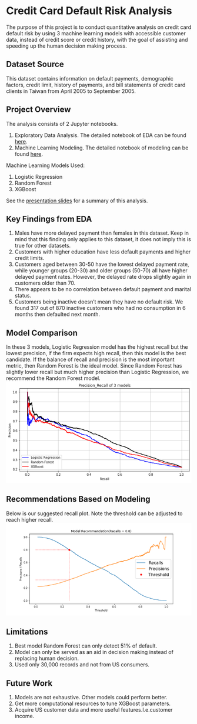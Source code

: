 # Credit Card Default Risk Analysis 
The purpose of this project is to conduct quantitative analysis on credit card default risk by using 3 machine learning models with accessible customer data, instead of credit score or credit history, with the goal of assisting and speeding up the human decision making process.

## Dataset Source<br>
This dataset contains information on default payments, demographic factors, credit limit, history of payments, and bill statements of credit card clients in Taiwan from April 2005 to September 2005.

## Project Overview<br>
The analysis consists of 2 Jupyter notebooks.
1. Exploratory Data Analysis. The detailed notebook of EDA can be found <a href="https://github.com/teresanan/credit-card-default-prediction/blob/master/EDA/credit_card_default_analysis_part1_EDA.ipynb">here</a>.
2. Machine Learning Modeling. The detailed notebook of modeling can be found <a href="https://github.com/teresanan/credit-card-default-prediction/blob/master/Modeling/credit_card_default_part2_modeling.ipynb">here</a>.

Machine Learning Models Used: 
1. Logistic Regression
2. Random Forest
3. XGBoost

See the <a href="https://github.com/teresanan/credit-card-default-prediction/blob/master/Presentation_Slides.pdf">presentation slides</a> for a summary of this analysis.

## Key Findings from EDA
1. Males have more delayed payment than females in this dataset. Keep in mind that this finding only applies to this dataset, it does not imply this is true for other datasets.
2. Customers with higher education have less default payments and higher credit limits.
3. Customers aged between 30-50 have the lowest delayed payment rate, while younger groups (20-30) and older groups (50-70) all have higher delayed payment rates. However, the delayed rate drops slightly again in customers older than 70.
4. There appears to be no correlation between default payment and marital status.
5. Customers being inactive doesn’t mean they have no default risk. We found 317 out of 870 inactive customers who had no consumption in 6 months then defaulted next month.

## Model Comparison
In these 3 models, Logistic Regression model has the highest recall but the lowest precision, if the firm expects high recall, then this model is the best candidate. If the balance of recall and precision is the most important metric, then Random Forest is the ideal model. Since Random Forest has slightly lower recall but much higher precision than Logistic Regression, we recommend the Random Forest model. 
![](Figures/model_comparison.png)

## Recommendations Based on Modeling
Below is our suggested recall plot. Note the threshold can be adjusted to reach higher recall.
![](Figures/recommended_recall.png)

## Limitations
1. Best model Random Forest can only detect 51% of default. 
2. Model can only be served as an aid in decision making instead of replacing human decision.
3. Used only 30,000 records and not from US consumers.

## Future Work
1. Models are not exhaustive. Other models could perform better.
2. Get more computational resources to tune XGBoost parameters.
3. Acquire US customer data and more useful features.I.e.customer income.

